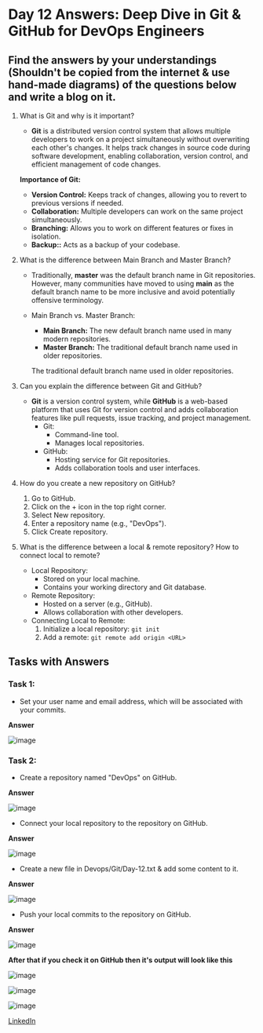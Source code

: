 # Day 12 Answers: Deep Dive in Git & GitHub for DevOps Engineers

## Find the answers by your understandings (Shouldn't be copied from the internet & use hand-made diagrams) of the questions below and write a blog on it.

1. What is Git and why is it important?
   - **Git** is a distributed version control system that allows multiple developers to work on a project simultaneously without overwriting each other's changes. It helps track changes in source code during software development, enabling collaboration, version control, and efficient management of code changes.

   **Importance of Git:**
     - **Version Control:** Keeps track of changes, allowing you to revert to previous versions if needed.
     - **Collaboration:** Multiple developers can work on the same project simultaneously.   
     - **Branching:** Allows you to work on different features or fixes in isolation.  
     - **Backup::** Acts as a backup of your codebase. 

2. What is the difference between Main Branch and Master Branch?
   - Traditionally, **master** was the default branch name in Git repositories. However, many communities have moved to using **main** as the default branch name to be more inclusive and avoid potentially offensive terminology.
   
   - Main Branch vs. Master Branch:
     -  **Main Branch:** The new default branch name used in many modern repositories.
     - **Master Branch:** The traditional default branch name used in older repositories.

     The traditional default branch name used in older repositories.


3. Can you explain the difference between Git and GitHub?
   - **Git** is a version control system, while **GitHub** is a web-based platform that uses Git for version control and adds collaboration features like pull requests, issue tracking, and project management.
      - Git:
        - Command-line tool.
        - Manages local repositories.
      - GitHub:
        - Hosting service for Git repositories.
        - Adds collaboration tools and user interfaces.

4. How do you create a new repository on GitHub?
   1. Go to GitHub.
   2. Click on the + icon in the top right corner.
   3. Select New repository.
   4. Enter a repository name (e.g., "DevOps").
   5. Click Create repository. 

5. What is the difference between a local & remote repository? How to connect local to remote?
   - Local Repository:
     - Stored on your local machine.
     - Contains your working directory and Git database. 
   - Remote Repository:
     - Hosted on a server (e.g., GitHub).
     - Allows collaboration with other developers.
   - Connecting Local to Remote:
     1. Initialize a local repository: `git init`
     2. Add a remote: `git remote add origin <URL>`

## Tasks with Answers

### Task 1:
- Set your user name and email address, which will be associated with your commits.

**Answer**

![image](https://github.com/Bhavin213/90DaysOfDevOps/blob/master/2024/day12/image/set_user_name_and_email_address.png)

### Task 2:
- Create a repository named "DevOps" on GitHub.

**Answer**

![image](https://github.com/Bhavin213/90DaysOfDevOps/blob/master/2024/day12/image/create_a_new_repository.png)

- Connect your local repository to the repository on GitHub.

**Answer**

![image](https://github.com/Bhavin213/90DaysOfDevOps/blob/master/2024/day12/image/connect_your_local_repository_to_the_repository_on_github.png)

- Create a new file in Devops/Git/Day-12.txt & add some content to it.

**Answer**

![image](https://github.com/Bhavin213/90DaysOfDevOps/blob/master/2024/day12/image/create_a_new_file.png)

- Push your local commits to the repository on GitHub.

**Answer**

![image](https://github.com/Bhavin213/90DaysOfDevOps/blob/master/2024/day12/image/task2ka2.png)

**After that if you check it on GitHub then it's output will look like this**

![image](https://github.com/Bhavin213/90DaysOfDevOps/blob/master/2024/day12/image/gitui.png)

![image](https://github.com/Bhavin213/90DaysOfDevOps/blob/master/2024/day12/image/gitui1.png)

![image](https://github.com/Bhavin213/90DaysOfDevOps/blob/master/2024/day12/image/gitui2.png)


[LinkedIn](https://www.linkedin.com/in/bhavin-savaliya/)
